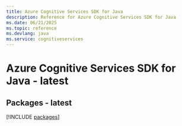 ```yaml
---
title: Azure Cognitive Services SDK for Java
description: Reference for Azure Cognitive Services SDK for Java
ms.date: 06/21/2025
ms.topic: reference
ms.devlang: java
ms.service: cognitiveservices
---
```

# Azure Cognitive Services SDK for Java - latest
## Packages - latest
[!INCLUDE [packages](cognitive-services-index.md)]